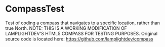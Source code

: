 # CompassTest
Test of coding a compass that navigates to a specific location, rather than true North. NOTE: THIS IS A WORKING MODIFICATION OF LAMPLIGHTDEV'S HTML5 COMPASS FOR TESTING PURPOSES. Original source code is located here: https://github.com/lamplightdev/compass
